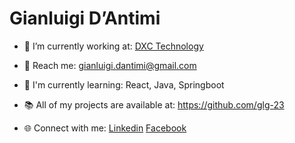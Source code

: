 # **Gianluigi D’Antimi**


* 🏢 I’m currently working at:  [DXC Technology](https://dxc.com/)

* 📧 Reach me:  gianluigi.dantimi@gmail.com

* 🌱 I'm currently learning:  React, Java, Springboot

* 📚 All of my projects are available at:  https://github.com/glg-23

* 🌐 Connect with me:  [Linkedin](https://www.linkedin.com/in/gianluigi-dantimi/)  [Facebook](https://it-it.facebook.com/gianluigi.dantimi)




<!--
**glg-23/glg-23** is a ✨ _special_ ✨ repository because its `README.md` (this file) appears on your GitHub profile.
-->
